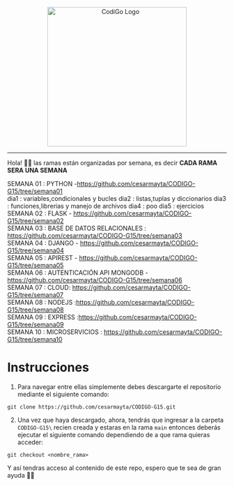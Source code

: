 <p align="center">
  <a href="https://www.tecsup.edu.pe/desarrolloweb/" target="blank"><img src="https://www.tecsup.edu.pe/desarrolloweb/img/logo-cod.svg" width="320" alt="CodiGo Logo" /></a>
</p>

---

Hola! 👋🏻 las ramas están organizadas por semana, es decir **CADA RAMA SERA UNA SEMANA**

SEMANA 01 : PYTHON  -https://github.com/cesarmayta/CODIGO-G15/tree/semana01</br>
dia1 : variables,condicionales y bucles
dia2 : listas,tuplas y diccionarios
dia3 : funciones,librerias y manejo de archivos
dia4 : poo
dia5 : ejercicios
SEMANA 02 : FLASK - https://github.com/cesarmayta/CODIGO-G15/tree/semana02</br>
SEMANA 03 : BASE DE DATOS RELACIONALES : https://github.com/cesarmayta/CODIGO-G15/tree/semana03</br>
SEMANA 04 : DJANGO - https://github.com/cesarmayta/CODIGO-G15/tree/semana04</br>
SEMANA 05 : APIREST - https://github.com/cesarmayta/CODIGO-G15/tree/semana05</br>
SEMANA 06 : AUTENTICACIÓN API MONGODB -https://github.com/cesarmayta/CODIGO-G15/tree/semana06</br>
SEMANA 07 : CLOUD: https://github.com/cesarmayta/CODIGO-G15/tree/semana07</br>
SEMANA 08 : NODEJS :https://github.com/cesarmayta/CODIGO-G15/tree/semana08</br>
SEMANA 09 : EXPRESS :https://github.com/cesarmayta/CODIGO-G15/tree/semana09</br>
SEMANA 10 : MICROSERVICIOS : https://github.com/cesarmayta/CODIGO-G15/tree/semana10</br>


# Instrucciones

1. Para navegar entre ellas simplemente debes descargarte el repositorio mediante el siguiente comando:

```
git clone https://github.com/cesarmayta/CODIGO-G15.git
```

2. Una vez que haya descargado, ahora, tendrás que ingresar a la carpeta `CODIGO-G15\` recien creada y estaras en la rama `main` entonces deberás ejecutar el siguiente comando dependiendo de a que rama quieras acceder:

```
git checkout <nombre_rama>
```

Y así tendras acceso al contenido de este repo, espero que te sea de gran ayuda 🙌🏻
